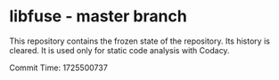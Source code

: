 # libfuse - master branch

This repository contains the frozen state of the repository.
Its history is cleared. It is used only for static code
analysis with Codacy.

Commit Time: 1725500737